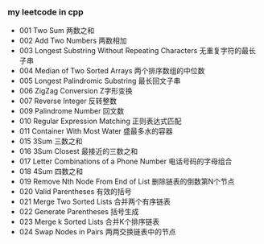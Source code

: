 ### my leetcode in cpp

* 001 Two Sum 两数之和
* 002 Add Two Numbers 两数相加
* 003 Longest Substring Without Repeating Characters 无重复字符的最长子串 
* 004 Median of Two Sorted Arrays 两个排序数组的中位数
* 005 Longest Palindromic Substring 最长回文子串
* 006 ZigZag Conversion Z字形变换
* 007 Reverse Integer 反转整数
* 009 Palindrome Number 回文数
* 010 Regular Expression Matching 正则表达式匹配
* 011 Container With Most Water 盛最多水的容器
* 015 3Sum 三数之和
* 016 3Sum Closest 最接近的三数之和
* 017 Letter Combinations of a Phone Number 电话号码的字母组合
* 018 4Sum 四数之和
* 019 Remove Nth Node From End of List 删除链表的倒数第N个节点 
* 020 Valid Parentheses 有效的括号
* 021 Merge Two Sorted Lists 合并两个有序链表
* 022 Generate Parentheses 括号生成
* 023 Merge k Sorted Lists 合并K个排序链表
* 024 Swap Nodes in Pairs 两两交换链表中的节点